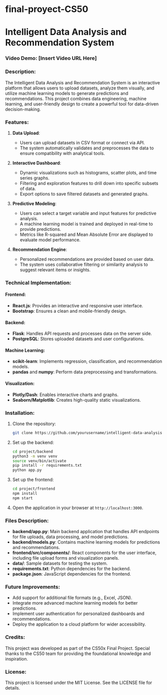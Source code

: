 # final-proyect-CS50
# Intelligent Data Analysis and Recommendation System

### Video Demo: [Insert Video URL Here]

### Description:
The Intelligent Data Analysis and Recommendation System is an interactive platform that allows users to upload datasets, analyze them visually, and utilize machine learning models to generate predictions and recommendations. This project combines data engineering, machine learning, and user-friendly design to create a powerful tool for data-driven decision-making.

### Features:

1. **Data Upload**:
   - Users can upload datasets in CSV format or connect via API.
   - The system automatically validates and preprocesses the data to ensure compatibility with analytical tools.

2. **Interactive Dashboard**:
   - Dynamic visualizations such as histograms, scatter plots, and time series graphs.
   - Filtering and exploration features to drill down into specific subsets of data.
   - Export options to save filtered datasets and generated graphs.

3. **Predictive Modeling**:
   - Users can select a target variable and input features for predictive analysis.
   - A machine learning model is trained and deployed in real-time to provide predictions.
   - Metrics like R-squared and Mean Absolute Error are displayed to evaluate model performance.

4. **Recommendation Engine**:
   - Personalized recommendations are provided based on user data.
   - The system uses collaborative filtering or similarity analysis to suggest relevant items or insights.

### Technical Implementation:

#### Frontend:
- **React.js**: Provides an interactive and responsive user interface.
- **Bootstrap**: Ensures a clean and mobile-friendly design.

#### Backend:
- **Flask**: Handles API requests and processes data on the server side.
- **PostgreSQL**: Stores uploaded datasets and user configurations.

#### Machine Learning:
- **scikit-learn**: Implements regression, classification, and recommendation models.
- **pandas** and **numpy**: Perform data preprocessing and transformations.

#### Visualization:
- **Plotly/Dash**: Enables interactive charts and graphs.
- **Seaborn/Matplotlib**: Creates high-quality static visualizations.

### Installation:

1. Clone the repository:
   ```bash
   git clone https://github.com/yourusername/intelligent-data-analysis.git
   ```

2. Set up the backend:
   ```bash
   cd project/backend
   python3 -m venv venv
   source venv/bin/activate
   pip install -r requirements.txt
   python app.py
   ```

3. Set up the frontend:
   ```bash
   cd project/frontend
   npm install
   npm start
   ```

4. Open the application in your browser at `http://localhost:3000`.

### Files Description:
- **backend/app.py**: Main backend application that handles API endpoints for file uploads, data processing, and model predictions.
- **backend/models.py**: Contains machine learning models for predictions and recommendations.
- **frontend/src/components/**: React components for the user interface, including file upload forms and visualization panels.
- **data/**: Sample datasets for testing the system.
- **requirements.txt**: Python dependencies for the backend.
- **package.json**: JavaScript dependencies for the frontend.

### Future Improvements:
- Add support for additional file formats (e.g., Excel, JSON).
- Integrate more advanced machine learning models for better predictions.
- Implement user authentication for personalized dashboards and recommendations.
- Deploy the application to a cloud platform for wider accessibility.

### Credits:
This project was developed as part of the CS50x Final Project. Special thanks to the CS50 team for providing the foundational knowledge and inspiration.

### License:
This project is licensed under the MIT License. See the LICENSE file for details.

